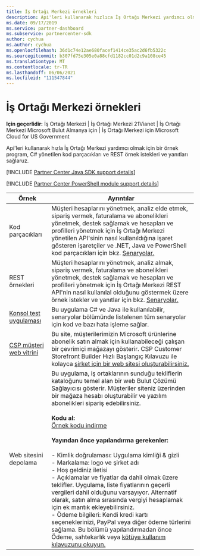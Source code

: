```yaml
---
title: İş Ortağı Merkezi örnekleri
description: Api'leri kullanarak hızlıca İş Ortağı Merkezi yardımcı olmak için bir örnek program, C\ yönetilen kod parçacıkları ve REST örnek istekleri ve yanıtları sağlaruz.
ms.date: 09/17/2019
ms.service: partner-dashboard
ms.subservice: partnercenter-sdk
author: cychua
ms.author: cychua
ms.openlocfilehash: 36d1c74e12ae680facef1414ce35ac2d6fb5322c
ms.sourcegitcommit: b307fd75e305e0a88cfd1182cc01d2c9a108ce45
ms.translationtype: MT
ms.contentlocale: tr-TR
ms.lasthandoff: 06/06/2021
ms.locfileid: "111547844"
---
```

# <a name="partner-center-samples"></a>İş Ortağı Merkezi örnekleri

**Için geçerlidir:** İş Ortağı Merkezi | İş Ortağı Merkezi 21Vianet | İş Ortağı Merkezi Microsoft Bulut Almanya için | İş Ortağı Merkezi için Microsoft Cloud for US Government

Api'leri kullanarak hızla İş Ortağı Merkezi yardımcı olmak için bir örnek program, C# yönetilen kod parçacıkları ve REST örnek istekleri ve yanıtları sağlaruz.

[!INCLUDE [Partner Center Java SDK support details](../includes/java-sdk-support.md)]

[!INCLUDE [Partner Center PowerShell module support details](../includes/powershell-module-support.md)]

| Örnek                                                        | Ayrıntılar                                             |
|---------------------------------------------------------------|-----------------------------------------------------|
| Kod parçacıkları                                                 | Müşteri hesaplarını yönetmek, analiz elde etmek, sipariş vermek, faturalama ve abonelikleri yönetmek, destek sağlamak ve hesapları ve profilleri yönetmek için İş Ortağı Merkezi yönetilen API'sinin nasıl kullanıldığına işaret gösteren işaretçiler ve .NET, Java ve PowerShell kod parçacıkları için bkz. [Senaryolar.](scenarios.md)                                                                          |
| REST örnekleri                                                  | Müşteri hesaplarını yönetmek, analiz almak, sipariş vermek, faturalama ve abonelikleri yönetmek, destek sağlamak ve hesapları ve profilleri yönetmek için İş Ortağı Merkezi REST API'nin nasıl kullanılal olduğunu göstermek üzere örnek istekler ve yanıtlar için bkz. [Senaryolar.](scenarios.md)                                                                                                       |
| [Konsol test uygulaması](console-test-app.md)                       | Bu uygulama C# ve Java ile kullanılabilir, senaryolar bölümünde listelenen tüm senaryolar için kod ve bazı hata işleme sağlar.                                                                        |
| [CSP müşteri web vitrini](csp-customer-web-storefront.md) | Bu site, müşterilerimizin Microsoft ürünlerine abonelik satın almak için kullanabileceği çalışan bir çevrimiçi mağazayı gösterir. CSP Customer Storefront Builder Hızlı Başlangıç Kılavuzu ile kolayca [şirket için bir web sitesi oluşturabilirsiniz.](csp-customer-storefront-builder-quick-start-guide-.md)                                                              |
| Web sitesini depolama                                                | Bu uygulama, iş ortaklarının sunduğu tekliflerin kataloğunu temel alan bir web Bulut Çözümü Sağlayıcısı gösterir. Müşteriler siteniz üzerinden bir mağaza hesabı oluşturabilir ve yazılım abonelikleri sipariş edebilirsiniz.<br/><br/>                  **Kodu al:**<br/> [Örnek kodu indirme](https://go.microsoft.com/fwlink/p/?LinkId=746683)<br/><br/>                                            **Yayından önce yapılandırma gerekenler:**<br/><br/> - Kimlik doğrulaması: Uygulama kimliği & gizli<br/> - Markalama: logo ve şirket adı<br/> - Hoş geldiniz iletisi<br/> - Açıklamalar ve fiyatlar da dahil olmak üzere teklifler. Uygulama, liste fiyatlarının geçerli vergileri dahil olduğunu varsayıyor. Alternatif olarak, satın alma sırasında vergiyi hesaplamak için ek mantık ekleyebilirsiniz.<br/> - Ödeme bilgileri: Kendi kredi kartı seçeneklerinizi, PayPal veya diğer ödeme türlerini sağlama. Bu bölümü yapılandırmadan önce Ödeme, sahtekarlık veya [kötüye kullanım kılavuzunu okuyun.](/partner-center/non-payment-fraud-misuse) |